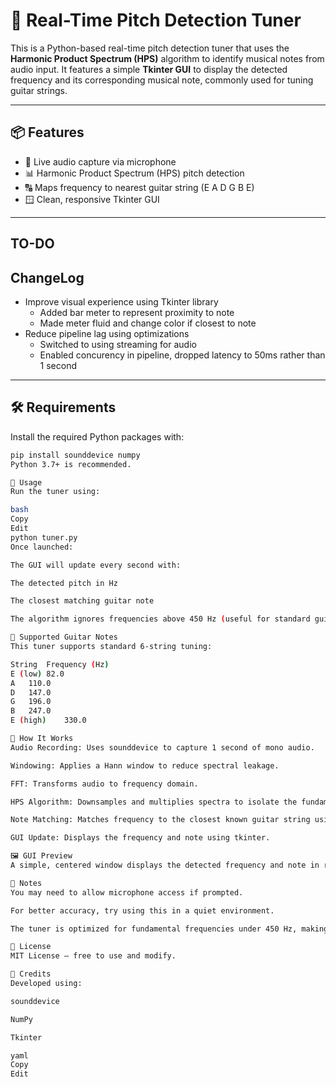 # 🎵 Real-Time Pitch Detection Tuner

This is a Python-based real-time pitch detection tuner that uses the **Harmonic Product Spectrum (HPS)** algorithm to identify musical notes from audio input. It features a simple **Tkinter GUI** to display the detected frequency and its corresponding musical note, commonly used for tuning guitar strings.

---

## 📦 Features

- 🎤 Live audio capture via microphone
- 📊 Harmonic Product Spectrum (HPS) pitch detection
- 🔠 Maps frequency to nearest guitar string (E A D G B E)
- 🪟 Clean, responsive Tkinter GUI

---

## TO-DO

## ChangeLog
 - Improve visual experience using Tkinter library
   - Added bar meter to represent proximity to note
   - Made meter fluid and change color if closest to note
 - Reduce pipeline lag using optimizations
   - Switched to using streaming for audio
   - Enabled concurency in pipeline, dropped latency to 50ms rather than 1 second

---

## 🛠️ Requirements

Install the required Python packages with:

```bash
pip install sounddevice numpy
Python 3.7+ is recommended.

🚀 Usage
Run the tuner using:

bash
Copy
Edit
python tuner.py
Once launched:

The GUI will update every second with:

The detected pitch in Hz

The closest matching guitar note

The algorithm ignores frequencies above 450 Hz (useful for standard guitar tuning range)

🎸 Supported Guitar Notes
This tuner supports standard 6-string tuning:

String	Frequency (Hz)
E (low)	82.0
A	110.0
D	147.0
G	196.0
B	247.0
E (high)	330.0

🧠 How It Works
Audio Recording: Uses sounddevice to capture 1 second of mono audio.

Windowing: Applies a Hann window to reduce spectral leakage.

FFT: Transforms audio to frequency domain.

HPS Algorithm: Downsamples and multiplies spectra to isolate the fundamental frequency.

Note Matching: Matches frequency to the closest known guitar string using a binary search.

GUI Update: Displays the frequency and note using tkinter.

🖼 GUI Preview
A simple, centered window displays the detected frequency and note in real time.

📌 Notes
You may need to allow microphone access if prompted.

For better accuracy, try using this in a quiet environment.

The tuner is optimized for fundamental frequencies under 450 Hz, making it ideal for guitar tuning.

📃 License
MIT License – free to use and modify.

🙌 Credits
Developed using:

sounddevice

NumPy

Tkinter

yaml
Copy
Edit
